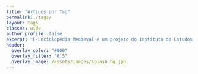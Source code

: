 ```yaml
---
title: "Artigos por Tag"
permalink: /tags/
layout: tags
classes: wide
author_profile: false
excerpt: "E-Enciclopédia Medieval é um projeto do Instituto de Estudos Medievais"
header:
  overlay_color: "#000"
  overlay_filter: "0.5"
  overlay_image: /assets/images/splash_bg.jpg
---
```

